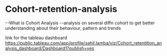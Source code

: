 # Cohort-retention-analysis
--What is Cohort Analysis
--analysis on several diffn cohort to get better understanding about their behaviour, pattern and trends

link for the tableau dashboard
https://public.tableau.com/app/profile/sahil.lamba/viz/Cohort_retentition_analysis_dashboard/Dashboard1?publish=yes
